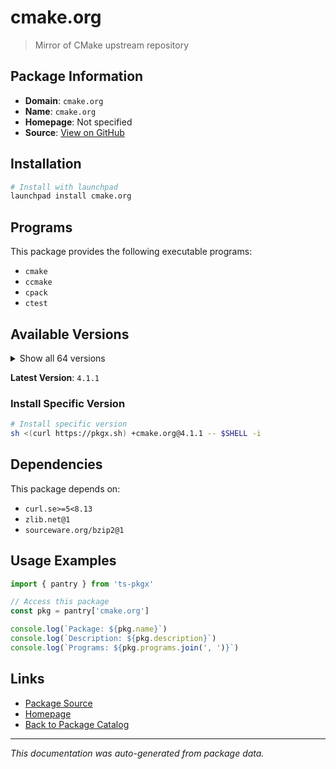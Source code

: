 # cmake.org

> Mirror of CMake upstream repository

## Package Information

- **Domain**: `cmake.org`
- **Name**: `cmake.org`
- **Homepage**: Not specified
- **Source**: [View on GitHub](https://github.com/pkgxdev/pantry/tree/main/projects/cmake.org/package.yml)

## Installation

```bash
# Install with launchpad
launchpad install cmake.org
```

## Programs

This package provides the following executable programs:

- `cmake`
- `ccmake`
- `cpack`
- `ctest`

## Available Versions

<details>
<summary>Show all 64 versions</summary>

- `4.1.1`, `4.1.0`, `4.0.3`, `4.0.2`, `4.0.1`
- `4.0.0`, `3.31.8`, `3.31.7`, `3.31.6`, `3.31.5`
- `3.31.4`, `3.31.3`, `3.31.2`, `3.31.1`, `3.31.0`
- `3.30.9`, `3.30.8`, `3.30.7`, `3.30.6`, `3.30.5`
- `3.30.4`, `3.30.3`, `3.30.2`, `3.30.1`, `3.30.0`
- `3.29.9`, `3.29.8`, `3.29.7`, `3.29.6`, `3.29.5`
- `3.29.4`, `3.29.3`, `3.29.2`, `3.29.1`, `3.29.0`
- `3.28.6`, `3.28.5`, `3.28.4`, `3.28.3`, `3.28.2`
- `3.28.1`, `3.28.0`, `3.27.9`, `3.27.8`, `3.27.7`
- `3.27.6`, `3.27.5`, `3.27.4`, `3.27.3`, `3.27.2`
- `3.27.1`, `3.27.0`, `3.26.6`, `3.26.5`, `3.26.4`
- `3.26.3`, `3.26.2`, `3.26.1`, `3.26.0`, `3.25.3`
- `3.25.2`, `3.25.1`, `3.24.4`, `3.24.2`

</details>

**Latest Version**: `4.1.1`

### Install Specific Version

```bash
# Install specific version
sh <(curl https://pkgx.sh) +cmake.org@4.1.1 -- $SHELL -i
```

## Dependencies

This package depends on:

- `curl.se>=5<8.13`
- `zlib.net@1`
- `sourceware.org/bzip2@1`

## Usage Examples

```typescript
import { pantry } from 'ts-pkgx'

// Access this package
const pkg = pantry['cmake.org']

console.log(`Package: ${pkg.name}`)
console.log(`Description: ${pkg.description}`)
console.log(`Programs: ${pkg.programs.join(', ')}`)
```

## Links

- [Package Source](https://github.com/pkgxdev/pantry/tree/main/projects/cmake.org/package.yml)
- [Homepage](#)
- [Back to Package Catalog](../../package-catalog.md)

---

*This documentation was auto-generated from package data.*
